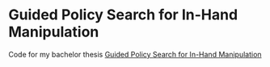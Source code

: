 # Guided Policy Search for In-Hand Manipulation
Code for my bachelor thesis [Guided Policy Search for In-Hand Manipulation](https://www.ias.informatik.tu-darmstadt.de/uploads/Team/HanyAbdulsamad/Schneider_Bachelor_Thesis_2018.pdf)
